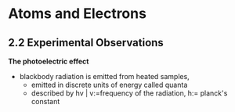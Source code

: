 Atoms and Electrons
===

2.2 Experimental Observations
---

**The photoelectric effect**
- blackbody radiation is emitted from heated samples, 
	- emitted in discrete units of energy called quanta
	- described by hv | v:=frequency of the radiation, h:= planck's constant

